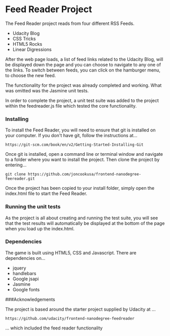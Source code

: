 # Feed Reader Project

The Feed Reader project reads from four different RSS Feeds.

* Udacity Blog
* CSS Tricks
* HTML5 Rocks
* Linear Digressions

After the web page loads, a list of feed links related to the Udacity Blog, will be displayed down the page and you can choose to navigate to any one of the links.
To switch between feeds, you can click on the hamburger menu, to choose the new feed.

The functionality for the project was already completed and working. What was omitted was the Jasmine unit tests.

In order to complete the project, a unit test suite was added to the project within the feedreader.js file which tested the core functionality.


### Installing



To install the Feed Reader, you will need to ensure that git is installed on your computer.
If you don't have git, follow the instructions at...

    https://git-scm.com/book/en/v2/Getting-Started-Installing-Git
    
Once git is installed, open a command line or terminal window and navigate to a folder where you want to install the project. Then clone the project by entering...
 
    git clone https://github.com/joncookusa/frontend-nanodegree-feereader.git
 
 Once the project has been copied to your install folder, simply open the index.html file to start the Feed Reader.
 
 ### Running the unit tests
 
 As the project is all about creating and running the test suite, you will see that the test results will automatically be displayed 
 at the bottom of the page when you load up the index.html.
 
### Dependencies
 
The game is built using HTML5, CSS and Javascript. There are dependencies on...

* jquery
* handlebars
* Google jsapi
* Jasmine
* Google fonts

###Acknowledgements

The project is based around the starter project supplied by Udacity at ...

    https://github.com/udacity/frontend-nanodegree-feedreader
    
... which included the feed reader functionality




